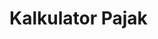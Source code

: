 <!--
Copyright (C) Pipin Fitriadi <pipinfitriadi@gmail.com>. All rights reserved.
Licensed under the Microsoft Reference Source License. See LICENSE in the
project root for license information.
-->

# Kalkulator Pajak

